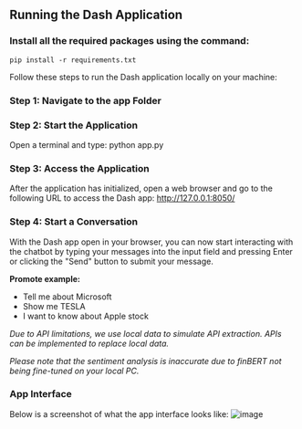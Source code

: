 ## Running the Dash Application

### Install all the required packages using the command:
`pip install -r requirements.txt`

Follow these steps to run the Dash application locally on your machine:

### Step 1: Navigate to the app Folder

### Step 2: Start the Application
Open a terminal and type: python app.py

### Step 3: Access the Application
After the application has initialized, open a web browser and go to the following URL to access the Dash app:
http://127.0.0.1:8050/

### Step 4: Start a Conversation

With the Dash app open in your browser, you can now start interacting with the chatbot by typing your messages into the input field and pressing Enter or clicking the "Send" button to submit your message.

**Promote example:**
- Tell me about Microsoft
- Show me TESLA
- I want to know about Apple stock

*Due to API limitations, we use local data to simulate API extraction. APIs can be implemented to replace local data.* 

*Please note that the sentiment analysis is inaccurate due to finBERT not being fine-tuned on your local PC.*

### App Interface
Below is a screenshot of what the app interface looks like:
![image](https://github.com/edvyan/Project/assets/46171741/0783d01c-b5a2-4594-ab44-5b859ef3097d)

